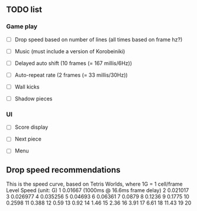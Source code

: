 ## TODO list


### Game play
- [ ] Drop speed based on number of lines (all times based on frame hz?)
- [ ] Music (must include a version of Korobeiniki)
- [ ] Delayed auto shift (10 frames (= 167 millis/6Hz))
- [ ] Auto-repeat rate (2 frames (= 33 millis/30Hz))
- [ ] Wall kicks
- [ ] Shadow pieces


### UI
- [ ] Score display
- [ ] Next piece
- [ ] Menu


## Drop speed recommendations

This is the speed curve, based on Tetris Worlds, where 1G = 1 cell/frame
Level  	Speed
        (unit: G)
1	      0.01667    (1000ms @ 16.6ms frame delay)
2	      0.021017
3	      0.026977
4	      0.035256
5	      0.04693
6	      0.06361
7	      0.0879
8	      0.1236
9	      0.1775
10	    0.2598
11	    0.388
12	    0.59
13	    0.92
14	    1.46
15	    2.36
16	    3.91
17	    6.61
18	    11.43
19	    20


